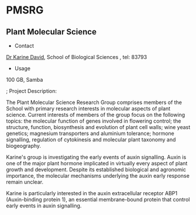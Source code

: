 # PMSRG

## Plant Molecular Science

- Contact

[Dr Karine David](mailto:k.david@auckland.ac.nz), School of Biological Sciences , tel: 83793
- Usage

100 GB, Samba

; Project Description:

The Plant Molecular Science Research Group comprises members of the School with primary research interests in molecular aspects of plant science. Current interests of members of the group focus on the following topics: the molecular function of genes involved in flowering control; the structure, function, biosynthesis and evolution of plant cell walls; wine yeast genetics; magnesium transporters and aluminium tolerance; hormone signalling, regulation of cytokinesis and molecular plant taxonomy and biogeography. 

Karine's group is investigating the early events of auxin signalling. Auxin is one of the major plant hormone implicated in virtually every aspect of plant growth and development. Despite its established biological and agronomic importance, the molecular mechanisms underlying the auxin early response remain unclear.

Karine is particularly interested in the auxin extracellular receptor ABP1 (Auxin-binding protein 1), an essential membrane-bound protein that control early events in auxin signalling.
